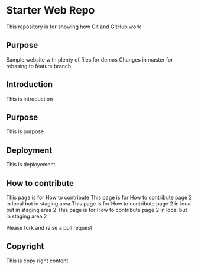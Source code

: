 # Starter Web Repo

This repository is for showing how Git and GitHub work

## Purpose

Sample website with plenty of files for demos
Changes in master for rebasing to feature branch

## Introduction
This is introduction

## Purpose
This is purpose

## Deployment
This is deployement

## How to contribute
This page is for How to contribute
This page is for How to contribute page 2 in local but in staging area
This page is for How to contribute page 2 in local but in staging area 2
This page is for How to contribute page 2 in local but in staging area 2

Please fork and raise a pull request
## Copyright

This is copy right content
